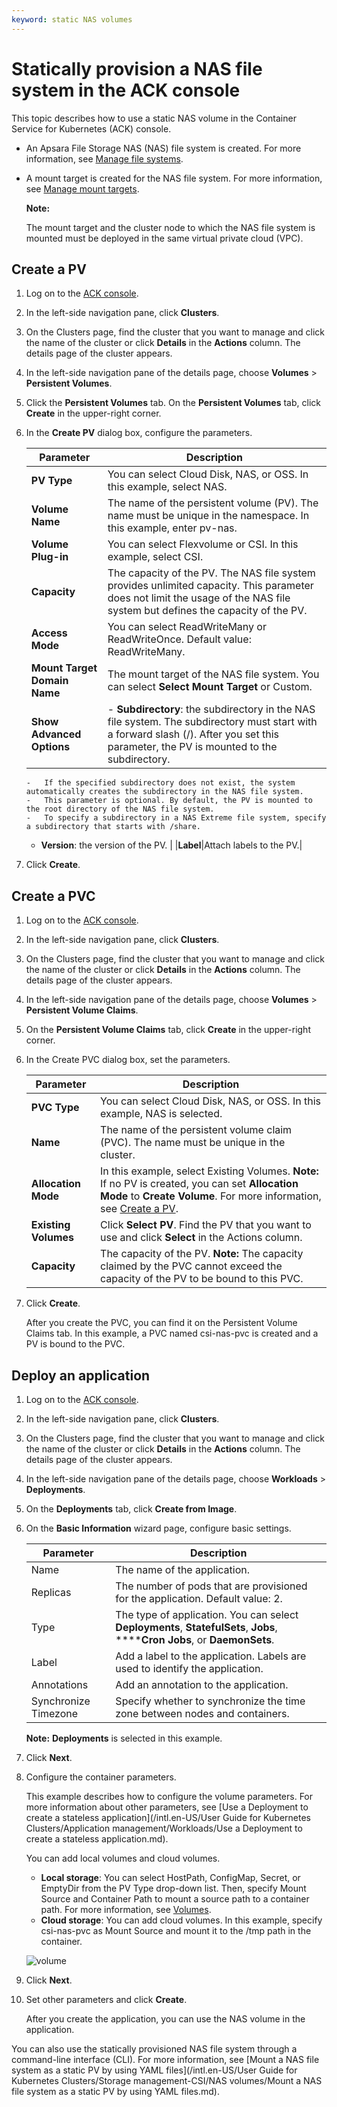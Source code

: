 ```yaml
---
keyword: static NAS volumes
---
```


# Statically provision a NAS file system in the ACK console

This topic describes how to use a static NAS volume in the Container Service for Kubernetes \(ACK\) console.

-   An Apsara File Storage NAS \(NAS\) file system is created. For more information, see [Manage file systems]().
-   A mount target is created for the NAS file system. For more information, see [Manage mount targets]().

    **Note:**

    The mount target and the cluster node to which the NAS file system is mounted must be deployed in the same virtual private cloud \(VPC\).


## Create a PV

1.  Log on to the [ACK console](https://cs.console.aliyun.com).

2.  In the left-side navigation pane, click **Clusters**.

3.  On the Clusters page, find the cluster that you want to manage and click the name of the cluster or click **Details** in the **Actions** column. The details page of the cluster appears.

4.  In the left-side navigation pane of the details page, choose **Volumes** \> **Persistent Volumes**.

5.  Click the **Persistent Volumes** tab. On the **Persistent Volumes** tab, click **Create** in the upper-right corner.

6.  In the **Create PV** dialog box, configure the parameters.

    |Parameter|Description|
    |---------|-----------|
    |**PV Type**|You can select Cloud Disk, NAS, or OSS. In this example, select NAS.|
    |**Volume Name**|The name of the persistent volume \(PV\). The name must be unique in the namespace. In this example, enter pv-nas.|
    |**Volume Plug-in**|You can select Flexvolume or CSI. In this example, select CSI.|
    |**Capacity**|The capacity of the PV. The NAS file system provides unlimited capacity. This parameter does not limit the usage of the NAS file system but defines the capacity of the PV.|
    |**Access Mode**|You can select ReadWriteMany or ReadWriteOnce. Default value: ReadWriteMany.|
    |**Mount Target Domain Name**|The mount target of the NAS file system. You can select **Select Mount Target** or Custom.|
    |**Show Advanced Options**|    -   **Subdirectory**: the subdirectory in the NAS file system. The subdirectory must start with a forward slash \(/\). After you set this parameter, the PV is mounted to the subdirectory.
        -   If the specified subdirectory does not exist, the system automatically creates the subdirectory in the NAS file system.
        -   This parameter is optional. By default, the PV is mounted to the root directory of the NAS file system.
        -   To specify a subdirectory in a NAS Extreme file system, specify a subdirectory that starts with /share.
    -   **Version**: the version of the PV. |
    |**Label**|Attach labels to the PV.|

7.  Click **Create**.


## Create a PVC

1.  Log on to the [ACK console](https://cs.console.aliyun.com).

2.  In the left-side navigation pane, click **Clusters**.

3.  On the Clusters page, find the cluster that you want to manage and click the name of the cluster or click **Details** in the **Actions** column. The details page of the cluster appears.

4.  In the left-side navigation pane of the details page, choose **Volumes** \> **Persistent Volume Claims**.

5.  On the **Persistent Volume Claims** tab, click **Create** in the upper-right corner.

6.  In the Create PVC dialog box, set the parameters.

    |Parameter|Description|
    |---------|-----------|
    |**PVC Type**|You can select Cloud Disk, NAS, or OSS. In this example, NAS is selected.|
    |**Name**|The name of the persistent volume claim \(PVC\). The name must be unique in the cluster.|
    |**Allocation Mode**|In this example, select Existing Volumes. **Note:** If no PV is created, you can set **Allocation Mode** to **Create Volume**. For more information, see [Create a PV](#section_vgf_lzl_djm). |
    |**Existing Volumes**|Click **Select PV**. Find the PV that you want to use and click **Select** in the Actions column.|
    |**Capacity**|The capacity of the PV. **Note:** The capacity claimed by the PVC cannot exceed the capacity of the PV to be bound to this PVC. |

7.  Click **Create**.

    After you create the PVC, you can find it on the Persistent Volume Claims tab. In this example, a PVC named csi-nas-pvc is created and a PV is bound to the PVC.


## Deploy an application

1.  Log on to the [ACK console](https://cs.console.aliyun.com).

2.  In the left-side navigation pane, click **Clusters**.

3.  On the Clusters page, find the cluster that you want to manage and click the name of the cluster or click **Details** in the **Actions** column. The details page of the cluster appears.

4.  In the left-side navigation pane of the details page, choose **Workloads** \> **Deployments**.

5.  On the **Deployments** tab, click **Create from Image**.

6.  On the **Basic Information** wizard page, configure basic settings.

    |Parameter|Description|
    |---------|-----------|
    |Name|The name of the application.|
    |Replicas|The number of pods that are provisioned for the application. Default value: 2.|
    |Type|The type of application. You can select **Deployments**, **StatefulSets**, **Jobs**, ******Cron Jobs**, or **DaemonSets**.|
    |Label|Add a label to the application. Labels are used to identify the application.|
    |Annotations|Add an annotation to the application.|
    |Synchronize Timezone|Specify whether to synchronize the time zone between nodes and containers.|

    **Note:** **Deployments** is selected in this example.

7.  Click **Next**.

8.  Configure the container parameters.

    This example describes how to configure the volume parameters. For more information about other parameters, see [Use a Deployment to create a stateless application](/intl.en-US/User Guide for Kubernetes Clusters/Application management/Workloads/Use a Deployment to create a stateless application.md).

    You can add local volumes and cloud volumes.

    -   **Local storage**: You can select HostPath, ConfigMap, Secret, or EmptyDir from the PV Type drop-down list. Then, specify Mount Source and Container Path to mount a source path to a container path. For more information, see [Volumes](https://kubernetes.io/docs/concepts/storage/volumes/?spm=0.0.0.0.8VJbrE).
    -   **Cloud storage**: You can add cloud volumes.
    In this example, specify csi-nas-pvc as Mount Source and mount it to the /tmp path in the container.

    ![volume](https://static-aliyun-doc.oss-accelerate.aliyuncs.com/assets/img/en-US/5616654061/p179580.png)

9.  Click **Next**.

10. Set other parameters and click **Create**.

    After you create the application, you can use the NAS volume in the application.


You can also use the statically provisioned NAS file system through a command-line interface \(CLI\). For more information, see [Mount a NAS file system as a static PV by using YAML files](/intl.en-US/User Guide for Kubernetes Clusters/Storage management-CSI/NAS volumes/Mount a NAS file system as a static PV by using YAML files.md).

